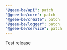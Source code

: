 ```yaml
---
"@geee-be/api": patch
"@geee-be/core": patch
"@geee-be/create": patch
"@geee-be/logger": patch
"@geee-be/service": patch
---
```


Test release
